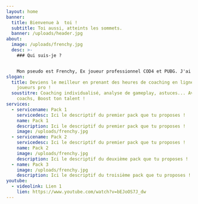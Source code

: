 ```yaml
---
layout: home
banner:
  title: Bienvenue à  toi !
  subtitle: Toi aussi, atteints les sommets.
  banner: /uploads/header.jpg
about:
  image: /uploads/frenchy.jpg
  desc: >-
    ### Qui suis-je ?


    Mon pseudo est Frenchy, Ex joueur professionnel COD4 et PUBG. J'ai joué sous les couleurs de Webone, shockwave, Dimension4, oXmoze, Yoyotech, TeamCoolerMaster, GIANTS, eXtensive, Punchline, Supremacy, Gamers Origin. Actuellement je streames et proposes mes services de coaching pour vous permettre d'évoluer votre style de jeu et vous donner les clefs pour atteindre un niveau **compétitif** sur les jeux type BattleRoyal et FPS en général.
slogan:
  title: Deviens le meilleur en prenant des heures de coaching en ligne avec des
    joueurs pro !
  soustitre: Coaching individualisé, analyse de gameplay, astuces... Avec nos
    coachs, Boost ton talent !
services:
  - servicename: Pack 1
    servicedesc: Ici le descriptif du premier pack que tu proposes !
    name: Pack 1
    description: Ici le descriptif du premier pack que tu proposes !
    image: /uploads/frenchy.jpg
  - servicename: Pack 2
    servicedesc: Ici le descriptif du premier pack que tu proposes !
    name: Pack 2
    image: /uploads/frenchy.jpg
    description: Ici le descriptif du deuxième pack que tu proposes !
  - name: Pack 3
    image: /uploads/frenchy.jpg
    description: Ici le descriptif du troisième pack que tu proposes !
youtube:
  - videolink: Lien 1
    lien: https://www.youtube.com/watch?v=bEJoOS7J_dw
---
```

